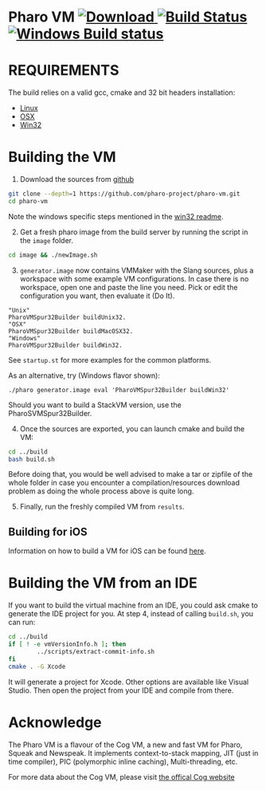 Pharo VM 
[ ![Download](https://api.bintray.com/packages/estebanlm/pharo-vm/build/images/download.svg) ](https://bintray.com/estebanlm/pharo-vm/build/_latestVersion#files)
[![Build Status](https://travis-ci.org/pharo-project/pharo-vm.png?branch=spur64)](https://travis-ci.org/pharo-project/pharo-vm)   
[![Windows Build status](https://ci.appveyor.com/api/projects/status/kskw07q17nphv5qy?svg=true)](https://ci.appveyor.com/project/estebanlm/pharo-vm)
============

REQUIREMENTS
============
The build relies on a valid gcc, cmake and 32 bit headers installation:

- [Linux](README-Linux.md)
- [OSX](README-OSX.md)
- [Win32](README-Win32.md)

Building the VM
================

1. Download the sources from [github](https://github.com/pharo-project/pharo-vm)
 ```bash
 git clone --depth=1 https://github.com/pharo-project/pharo-vm.git
 cd pharo-vm
 ```
 Note the windows specific steps mentioned in the [win32 readme](README-Win32.md).

2. Get a fresh pharo image from the build server by running the script in the `image` folder.
 ```bash
 cd image && ./newImage.sh
 ```

3. `generator.image` now contains VMMaker with the Slang sources, plus a workspace with some
example VM configurations. In case there is no workspace, open one and paste the line you need.
Pick or edit the configuration you want, then evaluate it (Do It).
 ```Smalltalk
 "Unix"
 PharoVMSpur32Builder buildUnix32.
 "OSX"
 PharoVMSpur32Builder buildMacOSX32.
 "Windows"
 PharoVMSpur32Builder buildWin32.
 ```
See `startup.st` for more examples for the common platforms.

As an alternative, try (Windows flavor shown):

```
./pharo generator.image eval 'PharoVMSpur32Builder buildWin32'
```

Should you want to build a StackVM version, use the PharoSVMSpur32Builder.

4. Once the sources are exported, you can launch cmake and build the VM:
```bash
cd ../build
bash build.sh
```

Before doing that, you would be well advised to make a tar or zipfile of the whole folder in case you encounter a compilation/resources download problem as doing the whole process above is quite long.

5. Finally, run the freshly compiled VM from `results`.

Building for iOS
----------------
Information on how to build a VM for iOS can be found [here](README-iOS.md).


Building the VM from an IDE
===========================
If you want to build the virtual machine from an IDE, you could ask cmake to generate the IDE project for you.
At step 4, instead of calling ```build.sh```, you can run:
```bash
cd ../build
if [ ! -e vmVersionInfo.h ]; then
        ../scripts/extract-commit-info.sh
fi
cmake . -G Xcode
```
It will generate a project for Xcode. Other options are available like Visual Studio.
Then open the project from your IDE and compile from there.

Acknowledge
===========
The Pharo VM is a flavour of the Cog VM, a new and fast VM for Pharo, Squeak and Newspeak. It implements context-to-stack mapping, JIT (just in time compiler), PIC (polymorphic inline caching), Multi-threading, etc.  

For more data about the Cog VM, please visit [the offical Cog website](http://www.mirandabanda.org/cog/)
